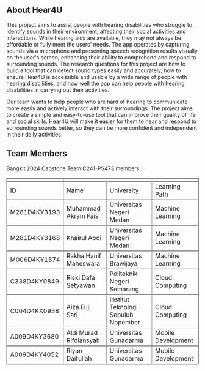 <h2>About Hear4U</h2>
<p>This project aims to assist people with hearing disabilities who struggle to identify sounds in their environment, affecting their social activities and interactions. While hearing aids are available, they may not always be affordable or fully meet the users' needs. The app operates by capturing sounds via a microphone and presenting speech recognition results visually on the user's screen, enhancing their ability to comprehend and respond to surrounding sounds. The research questions for this project are how to build a tool that can detect sound types easily and accurately, how to ensure Hear4U is accessible and usable by a wide range of people with hearing disabilities, and how well the app can help people with hearing disabilities in carrying out their activities.

Our team wants to help people who are hard of hearing to communicate more easily and actively interact with their surroundings. The project aims to create a simple and easy-to-use tool that can improve their quality of life and social skills. Hear4U will make it easier for them to hear and respond to surrounding sounds better, so they can be more confident and independent in their daily activities.
</p>

<h2>Team Members</h2>
Bangkit 2024 Capstone Team C241-PS473 members :
<table border>
  <th>
    <tr>
      <td>ID</td>
      <td>Name</td>
      <td>University</td>
      <td>Learning Path</td>
    </tr>
  </th>
  <tb>
    <tr>
      <td>M281D4KY3193</td>
      <td>Muhammad Akram Fais</td>
      <td>Universitas Negeri Medan</td>
      <td>Machine Learning</td>
    <tr>
    <tr>
      <td>M281D4KY3168</td>
      <td>Khairul Abdi</td>
      <td>Universitas Negeri Medan</td>
      <td>Machine Learning</td>
    <tr>
    <tr>
      <td>M006D4KY1574</td>
      <td>Rakha Hanif Maheswara</td>
      <td>Universitas Brawijaya</td>
      <td>Machine Learning</td>
    <tr>
    <tr>
      <td>C338D4KY0849</td>
      <td>Riski Dafa Setyawan</td>
      <td>Politeknik Negeri Semarang</td>
      <td>Cloud Computing</td>
    <tr>
    <tr>
      <td>C004D4KX0938</td>
      <td>Aiza Fuji Sari</td>
      <td>Institut Teknologi Sepuluh Nopember</td>
      <td>Cloud Computing</td>
    <tr>
    <tr>
      <td>A009D4KY3680</td>
      <td>Aldi Murad Rifdiansyah</td>
      <td>Universitas Gunadarma</td>
      <td>Mobile Development</td>
    <tr>
    <tr>
      <td>A009D4KY4052</td>
      <td>Riyan Daifullah</td>
      <td>Universitas Gunadarma</td>
      <td>Mobile Development</td>
    <tr>
  </tb>
</table>